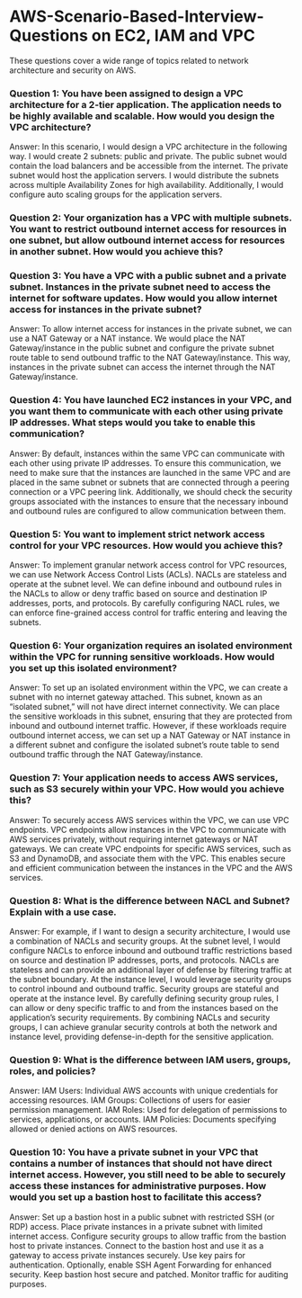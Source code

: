 # AWS-Scenario-Based-Interview-Questions on EC2, IAM and VPC
These questions cover a wide range of topics related to network architecture and security on AWS.

### Question 1: You have been assigned to design a VPC architecture for a 2-tier application. The application needs to be highly available and scalable. How would you design the VPC architecture?
Answer: In this scenario, I would design a VPC architecture in the following way. I would create 2 subnets: public and private. The public subnet would contain the load balancers and be accessible from the internet. The private subnet would host the application servers. I would distribute the subnets across multiple Availability Zones for high availability. Additionally, I would configure auto scaling groups for the application servers.

### Question 2: Your organization has a VPC with multiple subnets. You want to restrict outbound internet access for resources in one subnet, but allow outbound internet access for resources in another subnet. How would you achieve this?

### Question 3: You have a VPC with a public subnet and a private subnet. Instances in the private subnet need to access the internet for software updates. How would you allow internet access for instances in the private subnet?
Answer: To allow internet access for instances in the private subnet, we can use a NAT Gateway or a NAT instance. We would place the NAT Gateway/instance in the public subnet and configure the private subnet route table to send outbound traffic to the NAT Gateway/instance. This way, instances in the private subnet can access the internet through the NAT Gateway/instance.

### Question 4: You have launched EC2 instances in your VPC, and you want them to communicate with each other using private IP addresses. What steps would you take to enable this communication?
Answer: By default, instances within the same VPC can communicate with each other using private IP addresses. To ensure this communication, we need to make sure that the instances are launched in the same VPC and are placed in the same subnet or subnets that are connected through a peering connection or a VPC peering link. Additionally, we should check the security groups associated with the instances to ensure that the necessary inbound and outbound rules are configured to allow communication between them.

### Question 5: You want to implement strict network access control for your VPC resources. How would you achieve this?
Answer: To implement granular network access control for VPC resources, we can use Network Access Control Lists (ACLs). NACLs are stateless and operate at the subnet level. We can define inbound and outbound rules in the NACLs to allow or deny traffic based on source and destination IP addresses, ports, and protocols. By carefully configuring NACL rules, we can enforce fine-grained access control for traffic entering and leaving the subnets.

### Question 6: Your organization requires an isolated environment within the VPC for running sensitive workloads. How would you set up this isolated environment?
Answer: To set up an isolated environment within the VPC, we can create a subnet with no internet gateway attached. This subnet, known as an “isolated subnet,” will not have direct internet connectivity. We can place the sensitive workloads in this subnet, ensuring that they are protected from inbound and outbound internet traffic. However, if these workloads require outbound internet access, we can set up a NAT Gateway or NAT instance in a different subnet and configure the isolated subnet’s route table to send outbound traffic through the NAT Gateway/instance.

### Question 7: Your application needs to access AWS services, such as S3 securely within your VPC. How would you achieve this?
Answer: To securely access AWS services within the VPC, we can use VPC endpoints. VPC endpoints allow instances in the VPC to communicate with AWS services privately, without requiring internet gateways or NAT gateways. We can create VPC endpoints for specific AWS services, such as S3 and DynamoDB, and associate them with the VPC. This enables secure and efficient communication between the instances in the VPC and the AWS services.

### Question 8: What is the difference between NACL and Subnet? Explain with a use case.
Answer: For example, if I want to design a security architecture, I would use a combination of NACLs and security groups. At the subnet level, I would configure NACLs to enforce inbound and outbound traffic restrictions based on source and destination IP addresses, ports, and protocols. NACLs are stateless and can provide an additional layer of defense by filtering traffic at the subnet boundary. At the instance level, I would leverage security groups to control inbound and outbound traffic. Security groups are stateful and operate at the instance level. By carefully defining security group rules, I can allow or deny specific traffic to and from the instances based on the application’s security requirements. By combining NACLs and security groups, I can achieve granular security controls at both the network and instance level, providing defense-in-depth for the sensitive application.

### Question 9: What is the difference between IAM users, groups, roles, and policies?
Answer:
IAM Users: Individual AWS accounts with unique credentials for accessing resources.
IAM Groups: Collections of users for easier permission management.
IAM Roles: Used for delegation of permissions to services, applications, or accounts.
IAM Policies: Documents specifying allowed or denied actions on AWS resources.

### Question 10: You have a private subnet in your VPC that contains a number of instances that should not have direct internet access. However, you still need to be able to securely access these instances for administrative purposes. How would you set up a bastion host to facilitate this access?
Answer:
Set up a bastion host in a public subnet with restricted SSH (or RDP) access.
Place private instances in a private subnet with limited internet access.
Configure security groups to allow traffic from the bastion host to private instances.
Connect to the bastion host and use it as a gateway to access private instances securely.
Use key pairs for authentication. Optionally, enable SSH Agent Forwarding for enhanced security.
Keep bastion host secure and patched. Monitor traffic for auditing purposes.
